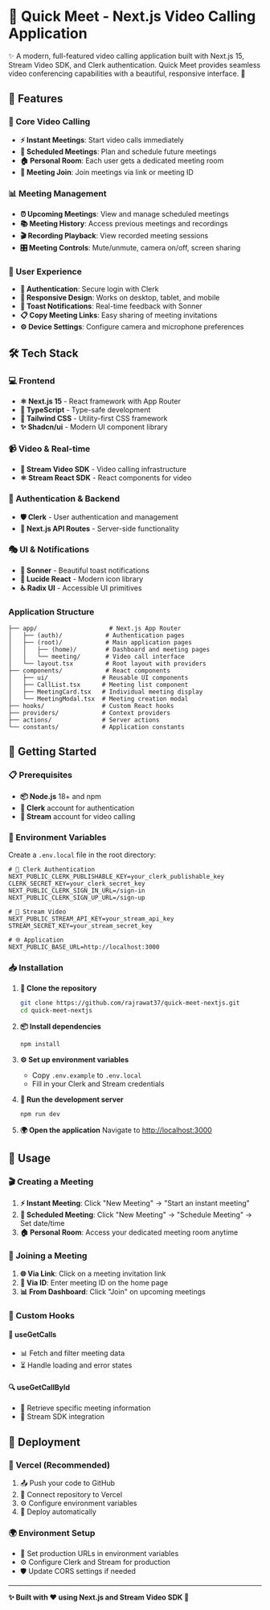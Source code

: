 # 🚀 Quick Meet - Next.js Video Calling Application

✨ A modern, full-featured video calling application built with Next.js 15, Stream Video SDK, and Clerk authentication. Quick Meet provides seamless video conferencing capabilities with a beautiful, responsive interface. 💫

## 🚀 Features

### 🎥 Core Video Calling
- **⚡ Instant Meetings**: Start video calls immediately
- **📅 Scheduled Meetings**: Plan and schedule future meetings  
- **🏠 Personal Room**: Each user gets a dedicated meeting room
- **🔗 Meeting Join**: Join meetings via link or meeting ID

### 📊 Meeting Management
- **⏰ Upcoming Meetings**: View and manage scheduled meetings
- **📚 Meeting History**: Access previous meetings and recordings
- **🎬 Recording Playback**: View recorded meeting sessions
- **🎛️ Meeting Controls**: Mute/unmute, camera on/off, screen sharing

### 💎 User Experience
- **🔐 Authentication**: Secure login with Clerk
- **📱 Responsive Design**: Works on desktop, tablet, and mobile
- **🎉 Toast Notifications**: Real-time feedback with Sonner
- **📋 Copy Meeting Links**: Easy sharing of meeting invitations
- **⚙️ Device Settings**: Configure camera and microphone preferences

## 🛠 Tech Stack

### 💻 Frontend
- **⚛️ Next.js 15** - React framework with App Router
- **📝 TypeScript** - Type-safe development
- **🎨 Tailwind CSS** - Utility-first CSS framework
- **✨ Shadcn/ui** - Modern UI component library

### 📹 Video & Real-time
- **🎥 Stream Video SDK** - Video calling infrastructure
- **⚛️ Stream React SDK** - React components for video

### 🔐 Authentication & Backend
- **🛡️ Clerk** - User authentication and management
- **🔗 Next.js API Routes** - Server-side functionality

### 🎭 UI & Notifications
- **🎉 Sonner** - Beautiful toast notifications
- **🎯 Lucide React** - Modern icon library
- **♿ Radix UI** - Accessible UI primitives

### Application Structure
```
├── app/                    # Next.js App Router
│   ├── (auth)/            # Authentication pages
│   ├── (root)/            # Main application pages
│   │   ├── (home)/        # Dashboard and meeting pages
│   │   └── meeting/       # Video call interface
│   └── layout.tsx         # Root layout with providers
├── components/            # React components
│   ├── ui/               # Reusable UI components
│   ├── CallList.tsx      # Meeting list component
│   ├── MeetingCard.tsx   # Individual meeting display
│   └── MeetingModal.tsx  # Meeting creation modal
├── hooks/                # Custom React hooks
├── providers/            # Context providers
├── actions/              # Server actions
└── constants/            # Application constants
```

## 🚦 Getting Started

### 📋 Prerequisites
- **📦 Node.js** 18+ and npm
- **🔐 Clerk** account for authentication
- **🎥 Stream** account for video calling

### 🔧 Environment Variables
Create a `.env.local` file in the root directory:

```env
# 🔐 Clerk Authentication
NEXT_PUBLIC_CLERK_PUBLISHABLE_KEY=your_clerk_publishable_key
CLERK_SECRET_KEY=your_clerk_secret_key
NEXT_PUBLIC_CLERK_SIGN_IN_URL=/sign-in
NEXT_PUBLIC_CLERK_SIGN_UP_URL=/sign-up

# 🎥 Stream Video
NEXT_PUBLIC_STREAM_API_KEY=your_stream_api_key
STREAM_SECRET_KEY=your_stream_secret_key

# 🌐 Application
NEXT_PUBLIC_BASE_URL=http://localhost:3000
```

### 📥 Installation

1. **📁 Clone the repository**
   ```bash
   git clone https://github.com/rajrawat37/quick-meet-nextjs.git
   cd quick-meet-nextjs
   ```

2. **📦 Install dependencies**
   ```bash
   npm install
   ```

3. **⚙️ Set up environment variables**
   - Copy `.env.example` to `.env.local`
   - Fill in your Clerk and Stream credentials

4. **🚀 Run the development server**
   ```bash
   npm run dev
   ```

5. **🌍 Open the application**
   Navigate to [http://localhost:3000](http://localhost:3000)

## 📖 Usage

### 🎬 Creating a Meeting
1. **⚡ Instant Meeting**: Click "New Meeting" → "Start an instant meeting"
2. **📅 Scheduled Meeting**: Click "New Meeting" → "Schedule Meeting" → Set date/time
3. **🏠 Personal Room**: Access your dedicated meeting room anytime

### 🔗 Joining a Meeting
1. **🌐 Via Link**: Click on a meeting invitation link
2. **🔢 Via ID**: Enter meeting ID on the home page
3. **📊 From Dashboard**: Click "Join" on upcoming meetings

### 🎣 Custom Hooks

#### 📡 useGetCalls
- 📊 Fetch and filter meeting data
- ⏳ Handle loading and error states

#### 🔍 useGetCallById
- 📄 Retrieve specific meeting information
- 🎥 Stream SDK integration

## 🚀 Deployment

### 🚀 Vercel (Recommended)
1. 📤 Push your code to GitHub
2. 🔗 Connect repository to Vercel
3. ⚙️ Configure environment variables
4. 🎉 Deploy automatically

### 🌍 Environment Setup
- 🔧 Set production URLs in environment variables
- ⚙️ Configure Clerk and Stream for production
- 🛡️ Update CORS settings if needed

---

**✨ Built with ❤️ using Next.js and Stream Video SDK 🚀**